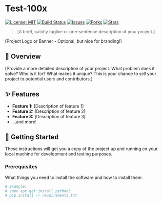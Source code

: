 # Test-100x

[![License: MIT](https://img.shields.io/badge/License-MIT-yellow.svg)](https://opensource.org/licenses/MIT)
[![Build Status](https://img.shields.io/travis/com/[YourGitHubUsername]/[YourRepoName].svg?branch=main)](https://travis-ci.com/[YourGitHubUsername]/[YourRepoName])
[![Issues](https://img.shields.io/github/issues/[YourGitHubUsername]/[YourRepoName])](https://github.com/[YourGitHubUsername]/[YourRepoName]/issues)
[![Forks](https://img.shields.io/github/forks/[YourGitHubUsername]/[YourRepoName])](https://github.com/[YourGitHubUsername]/[YourRepoName]/network/members)
[![Stars](https://img.shields.io/github/stars/[YourGitHubUsername]/[YourRepoName])](https://github.com/[YourGitHubUsername]/[YourRepoName]/stargazers)

> [A brief, catchy tagline or one-sentence description of your project.]

[Project Logo or Banner - Optional, but nice for branding!]

## 🌟 Overview

[Provide a more detailed description of your project. What problem does it solve? Who is it for? What makes it unique? This is your chance to sell your project to potential users and contributors.]

## ✨ Features

* **Feature 1:** [Description of feature 1]
* **Feature 2:** [Description of feature 2]
* **Feature 3:** [Description of feature 3]
* ...and more!

## 🚀 Getting Started

These instructions will get you a copy of the project up and running on your local machine for development and testing purposes.

### Prerequisites

What things you need to install the software and how to install them:

```bash
# Example:
# sudo apt-get install python3
# pip install -r requirements.txt
